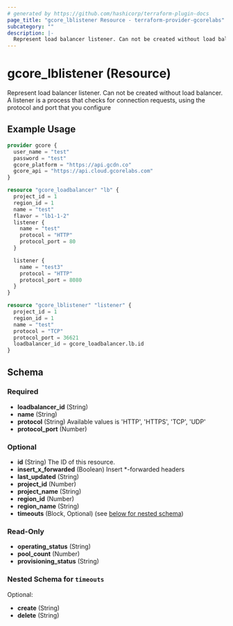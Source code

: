 ```yaml
---
# generated by https://github.com/hashicorp/terraform-plugin-docs
page_title: "gcore_lblistener Resource - terraform-provider-gcorelabs"
subcategory: ""
description: |-
  Represent load balancer listener. Can not be created without load balancer. A listener is a process that checks for connection requests, using the protocol and port that you configure
---
```


# gcore_lblistener (Resource)

Represent load balancer listener. Can not be created without load balancer. A listener is a process that checks for connection requests, using the protocol and port that you configure

## Example Usage

```terraform
provider gcore {
  user_name = "test"
  password = "test"
  gcore_platform = "https://api.gcdn.co"
  gcore_api = "https://api.cloud.gcorelabs.com"
}

resource "gcore_loadbalancer" "lb" {
  project_id = 1
  region_id = 1
  name = "test"
  flavor = "lb1-1-2"
  listener {
    name = "test"
    protocol = "HTTP"
    protocol_port = 80
  }

  listener {
    name = "test3"
    protocol = "HTTP"
    protocol_port = 8080
  }
}

resource "gcore_lblistener" "listener" {
  project_id = 1
  region_id = 1
  name = "test"
  protocol = "TCP"
  protocol_port = 36621
  loadbalancer_id = gcore_loadbalancer.lb.id
}
```

<!-- schema generated by tfplugindocs -->
## Schema

### Required

- **loadbalancer_id** (String)
- **name** (String)
- **protocol** (String) Available values is 'HTTP', 'HTTPS', 'TCP', 'UDP'
- **protocol_port** (Number)

### Optional

- **id** (String) The ID of this resource.
- **insert_x_forwarded** (Boolean) Insert *-forwarded headers
- **last_updated** (String)
- **project_id** (Number)
- **project_name** (String)
- **region_id** (Number)
- **region_name** (String)
- **timeouts** (Block, Optional) (see [below for nested schema](#nestedblock--timeouts))

### Read-Only

- **operating_status** (String)
- **pool_count** (Number)
- **provisioning_status** (String)

<a id="nestedblock--timeouts"></a>
### Nested Schema for `timeouts`

Optional:

- **create** (String)
- **delete** (String)


